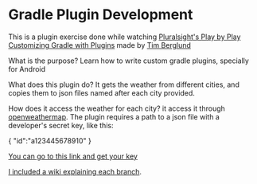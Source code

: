 # Gradle Plugin Development

This is a plugin exercise done while watching [Pluralsight's Play by Play Customizing Gradle with Plugins](https://www.pluralsight.com/courses/play-by-play-customizing-gradle-with-plugins) made by [Tim Berglund](https://twitter.com/tlberglund)

What is the purpose? 
Learn how to write custom gradle plugins, specially for Android

What does this plugin do?
It gets the weather from different cities, and copies them to json files named after each city provided.

How does it access the weather for each city?
it access it through [openweathermap](https://openweathermap.org/api). The plugin requires a path to a json file with a developer's secret key, like this:

{
    "id":"a123445678910"
}

[You can go to this link and get your key](https://openweathermap.org/appid)

[I included a wiki explaining each branch](https://github.com/juanmendez/gradlePluginDevelopment/wiki).
